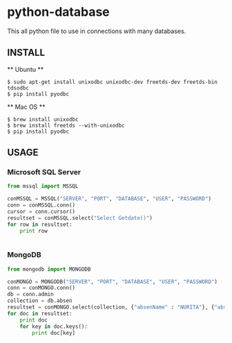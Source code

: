 # python-database
This all python file to use in connections with many databases.
## INSTALL

** Ubuntu **
```
$ sudo apt-get install unixodbc unixodbc-dev freetds-dev freetds-bin tdsodbc
$ pip install pyodbc
```

** Mac OS **
```
$ brew install unixodbc
$ brew install freetds --with-unixodbc
$ pip install pyodbc
```
## USAGE
### Microsoft SQL Server 
```python
from mssql import MSSQL

conMSSQL = MSSQL("SERVER", "PORT", "DATABASE", "USER", "PASSWORD")
conn = conMSSQL.conn()
cursor = conn.cursor()
resultset = conMSSQL.select("Select Getdate()")
for row in resultset:
    print row
    
```    

### MongoDB
```python
from mongodb import MONGODB

conMONGO = MONGODB("SERVER", "PORT", "DATABASE", "USER", "PASSWORD")
conn = conMONGO.conn()
db = conn.admin
collection = db.absen
resultset = conMONGO.select(collection, {"absenName" : "NURITA"}, {"absenName":1, "absenNIP" : 1})
for doc in resultset:
    print doc
    for key in doc.keys():
        print doc[key]
    
```    
